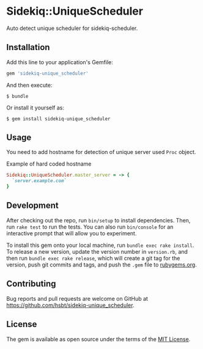 # Sidekiq::UniqueScheduler

Auto detect unique scheduler for sidekiq-scheduler.

## Installation

Add this line to your application's Gemfile:

```ruby
gem 'sidekiq-unique_scheduler'
```

And then execute:

    $ bundle

Or install it yourself as:

    $ gem install sidekiq-unique_scheduler

## Usage

You need to add hostname for detection of unique server used `Proc` object.

Example of hard coded hostname

```rb
Sidekiq::UniqueScheduler.master_server = -> {
  `server.example.com`
}
```

## Development

After checking out the repo, run `bin/setup` to install dependencies. Then, run `rake test` to run the tests. You can also run `bin/console` for an interactive prompt that will allow you to experiment.

To install this gem onto your local machine, run `bundle exec rake install`. To release a new version, update the version number in `version.rb`, and then run `bundle exec rake release`, which will create a git tag for the version, push git commits and tags, and push the `.gem` file to [rubygems.org](https://rubygems.org).

## Contributing

Bug reports and pull requests are welcome on GitHub at https://github.com/hsbt/sidekiq-unique_scheduler.

## License

The gem is available as open source under the terms of the [MIT License](http://opensource.org/licenses/MIT).
